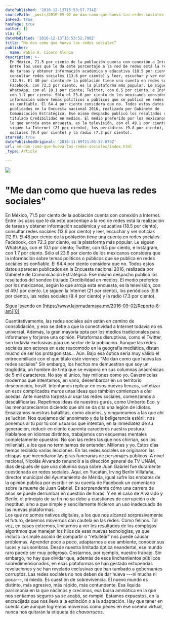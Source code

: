 ```yaml
---
datePublished: '2016-12-13T15:53:57.774Z'
sourcePath: _posts/2016-09-02-me-dan-como-que-hueva-las-redes-sociales.md
inFeed: true
hasPage: true
author: []
via: {}
dateModified: '2016-12-13T15:53:52.790Z'
title: “Me dan como que hueva las redes sociales”
publisher:
  name: Pablo A. Cicero Alonzo
description: >-
  En México, 71.5 por ciento de la población cuenta con conexión a Internet.
  Entre los usos que le da este porcentaje a la red de redes está la realización
  de tareas y obtener información académica y educativa (18.5 por ciento),
  consultar redes sociales (13.6 por ciento) y leer, escuchar y ver noticias
  (12.9). El 48 por ciento de la población tiene una cuenta en redes sociales.
  Facebook, con 72.3 por ciento, es la plataforma más popular. Le siguen
  WhatsApp, con el 10.1 por ciento; Twitter, con 6.5 por ciento, e Instagram,
  con 1.7 por ciento. Sólo el 23.6 por ciento de los mexicanos considera que la
  información sobre temas políticos o públicos que se publica en redes sociales
  es confiable. El 64.4 por ciento considera que no. Todos estos datos aparecen
  publicados en la Encuesta nacional 2016, realizada por Gabinete de
  Comunicación Estratégica. Ese mismo despacho publicó los resultados del sondeo
  titulado Credibilidad en medios. El medio preferido por los mexicanos, según
  lo que arroja esta encuesta, es la televisión, con el 49.1 por ciento. Le
  siguen la Internet (21 por ciento), los periódicos (9.8 por ciento), las redes
  sociales (9.4 por ciento) y la radio (7.3 por ciento).
starred: true
datePublishedOriginal: '2016-11-09T21:05:57.079Z'
url: me-dan-como-que-hueva-las-redes-sociales/index.html
_type: Article

---
```

![](https://the-grid-user-content.s3-us-west-2.amazonaws.com/0eaf0975-f04e-4836-83c0-a27afca73f64.jpg)

# "Me dan como que hueva las redes sociales"

En México, 71.5 por ciento de la población cuenta con conexión a Internet. Entre los usos que le da este porcentaje a la red de redes está la realización de tareas y obtener información académica y educativa (18.5 por ciento), consultar redes sociales (13.6 por ciento) y leer, escuchar y ver noticias (12.9). El 48 por ciento de la población tiene una cuenta en redes sociales. Facebook, con 72.3 por ciento, es la plataforma más popular. Le siguen WhatsApp, con el 10.1 por ciento; Twitter, con 6.5 por ciento, e Instagram, con 1.7 por ciento. Sólo el 23.6 por ciento de los mexicanos considera que la información sobre temas políticos o públicos que se publica en redes sociales es confiable. El 64.4 por ciento considera que no. Todos estos datos aparecen publicados en la Encuesta nacional 2016, realizada por Gabinete de Comunicación Estratégica. Ese mismo despacho publicó los resultados del sondeo titulado Credibilidad en medios. El medio preferido por los mexicanos, según lo que arroja esta encuesta, es la televisión, con el 49.1 por ciento. Le siguen la Internet (21 por ciento), los periódicos (9.8 por ciento), las redes sociales (9.4 por ciento) y la radio (7.3 por ciento).

Sigue leyendo en [https://www.lajornadamaya.mx/2016-09-02/Reporte-8-am][0]

Cuantitativamente, las redes sociales aún están en camino de consolidación, y eso se debe a que la conectividad a Internet todavía no es universal. Además, la gran mayoría opta por los medios tradicionales para informarse y forjarse una opinión. Plataformas disruptivas, como el Twitter, son todavía exclusivas para un sector de la población. Aunque las redes sociales son actores en este reacomodo en la geografía mediática, distan mucho de ser los protagonistas... Aún. Bajo esa óptica sería muy válido el entrecomillado con el que titulo este viernes: "Me dan como que hueva las redes sociales" Sin embargo, los hechos me demuestran que soy un troglodita, un hombre de tinta que se evapora en sus columnas anacrónicas de 5 mil caracteres. No soy el único, hay millones como yo. Cavernícolas modernos que intentamos, en vano, desembarcar en un territorio desconocido, hostil. Intentamos replicar en esos nuevos lienzos, sintetizar en esos complicados muros unas ideas que también comienzan a oler acedas. Ante nuestra torpeza al usar las redes sociales, comenzamos a descalificarlas. Repetimos ideas de nuestros gurús, como Umberto Eco, y las menospreciamos diciendo que ahí se da cita una legión de idiotas.   
Ensalzamos nuestras batallitas, como abuelos, y ninguneamos a las que ahí se luchan. Nos quejamos del anonimato y de la beligerancia estéril; nos ponemos al tú por tú con usuarios que intentan, en la inmediatez de su generación, reducir en ciento cuarenta caracteres nuestra postura. Hablamos en idiomas distintos, trabajamos con esquemas mentales completamente opuestos. No son las redes las que nos chirrían, son los millenials, a los que no terminamos de entender. Millones y yo. Estos días hemos recibido varias lecciones. En las redes sociales se originaron las chispas que incendiaron las piras funerarias de personajes públicos. A nivel nacional, Nicolás Alvarado renunció a la dirección general de TV UNAM, días después de que una columna suya sobre Juan Gabriel fue duramente cuestionada en redes sociales. Aquí, en Yucatán, Irving Berlín Villafaña, director municipal del Ayuntamiento de Mérida, igual sufre los embates de la opinión pública por escribir en su cuenta de Facebook un comentario sobre la muerte de Juan Gabriel. Es sorprendente cómo una carrera de años se puede derrumbar en cuestión de horas. Y en el caso de Alvarado y Berlín, el principio de su fin no se debe a cuestiones de corrupción o de ineptitud, sino a que simple y sencillamente hicieron un uso inadecuado de las nuevas plataformas.   
Los que no somos nativos digitales, a los que nos alcanzó sorpresivamente el futuro, debemos movernos con cautela en las redes. Como felinos. Tal vez, en casos extremos, limitarnos a ver los resultados de los complejos algoritmos que manejan los hilos de esas nuevas tecnologías, ya que incluso la simple acción de compartir o "retuitear" nos puede causar problemas. Aprender poco a poco, adaptarnos a ese ambiente, conocer sus luces y sus sombras. Desde nuestra limitada óptica neandertal, ese mundo raro puede ser muy peligroso. Costarnos, por ejemplo, nuestro trabajo. Sin embargo, no hay que olvidar que, además de esos linchamientos públicos sobredimensionados, en esas plataformas se han gestado estupendas revoluciones y se han revelado exclusivas que han tumbado a gobernantes corruptos. Las redes sociales no nos deben de dar hueva ---ni mucha ni poca---, ni miedo. Es cuestión de sobrevivencia. El nuevo mundo es distinto, más agresivo, más rápido, más contundente. Esa líquida parsimonia en la que nacimos y crecimos, esa bolsa amniótica en la que nos sentíamos seguros ya se acabó, se rompió. Estamos expuestos, en la encrucijada que nos lleva a la extinción o a la adaptación. Hay que tener en cuenta que aunque logremos movernos como peces en ese océano virtual, nunca nos quitarán la etiqueta de _chavorrucos_.

[0]: https://www.lajornadamaya.mx/2016-09-02/Reporte-8-am